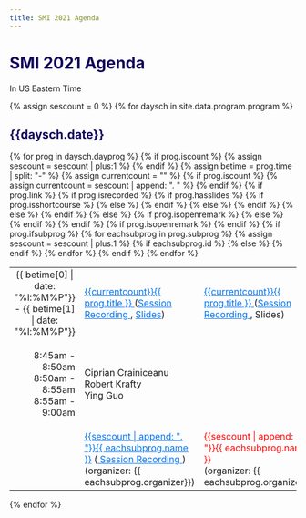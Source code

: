 ```yaml
---
title: SMI 2021 Agenda
---
```

<h1 style="color: #120659;"> SMI 2021 Agenda </h1>
In US Eastern Time
<br/>


<!-- Potentially store abstract/session information on this site

[invited sessions](docs/ses-invited.md) -->
{% assign sescount = 0 %}
{% for daysch in site.data.program.program %}

  <h2 style="color: #120659;"> {{daysch.date}} </h2>
  <table style="display: block; width: 100%" >
        {% for prog in daysch.dayprog %}
            {% if prog.iscount %}
                {% assign sescount = sescount | plus:1 %}                
            {% endif %}
            <tr>
                {% assign betime = prog.time | split: "-"  %}
                <td style="width: 230px" align="center">{{ betime[0] | date: "%l:%M%P"}} - {{ betime[1] | date: "%l:%M%P"}}</td>
                {% assign currentcount = "" %}
                {% if prog.iscount %}
                    {% assign currentcount = sescount | append: ". " %}
                {% endif %}
                {% if prog.link %}
                  {% if prog.isrecorded %}
                    {% if prog.hasslides %}
                          {% if prog.isshortcourse %}
                            <td><a href="{{ prog.link | prepend: site.relative_url }}" style="color: #0073ee;"> {{currentcount}}{{ prog.title }} </a> (<a href="{{ prog.recording }}" style="color: #0073ee;">Session Recording </a>, <a href="{{ prog.slides }}" style="color: #0073ee;">Slides</a>) </td> 
                          {% else %}
                            <td><a href="{{ prog.link | prepend: site.relative_url }}" style="color: #0073ee;"> {{currentcount}}{{ prog.title }} </a> (<a href="{{ prog.recording }}" style="color: #0073ee;">Session Recording </a>, Slides) </td> 
                          {% endif %}
                        {% else %}
                        <td><a href="{{ prog.link | prepend: site.relative_url }}" style="color: #0073ee;"> {{currentcount}}{{ prog.title }} </a> (<a href="{{ prog.recording }}" style="color: #0073ee;"> Session Recording </a>) </td> 
                        {% endif %}
                  {% else %}
                    <td><a href="{{ prog.link | prepend: site.relative_url }}" style="color: #0073ee;"> {{currentcount}}{{ prog.title }} </a> </td> 
                  {% endif %} 
                {% else %}
                    {% if prog.isopenremark %}
                        <td> {{currentcount}}{{ prog.title }} (<a href="{{ prog.recording }}" style="color: #0073ee;"> Session Recording </a>) </td>
                    {% else %}
                        <td>{{currentcount}}{{ prog.title }}</td>
                    {% endif %}
                {% endif %}                
            </tr>
            {% if prog.isopenremark %}
                <tr>
                  <td style="vertical-align: middle;"> <p style="text-align:right;"> 8:45am - 8:50am<br>8:50am - 8:55am<br>8:55am - 9:00am </p> </td>
                  <td style="vertical-align: middle;"> <p style="text-align:left;">
                      Ciprian Crainiceanu<br>
                    Robert Krafty <br>
                    Ying Guo</p> </td>
                </tr>
            {% endif %}
            {% if prog.ifsubprog %}
                {% for eachsubprog in prog.subprog %}
                    {% assign sescount = sescount | plus:1 %}
                    <tr>
                        <td> </td>
                        {% if eachsubprog.id %}
                            <td> <a href="{{ site.relative_url }}/sessions/ses-{{ eachsubprog.id | downcase }}.html" style="color: #0073ee;"> {{sescount | append: ". "}}{{ eachsubprog.name }}</a> (<a href="{{ eachsubprog.recording }}" style="color: #0073ee;"> Session Recording </a>) (organizer: {{ eachsubprog.organizer}})</td>
                        {% else %}
                            <td> <div style="color:red;"> {{sescount | append: ". "}}{{ eachsubprog.name }} </div>(organizer: {{ eachsubprog.organizer}})</td>
                        {% endif %}                        
                    </tr>
                {% endfor %}
            {% endif %}
        {% endfor %}
  </table>

{% endfor %}
